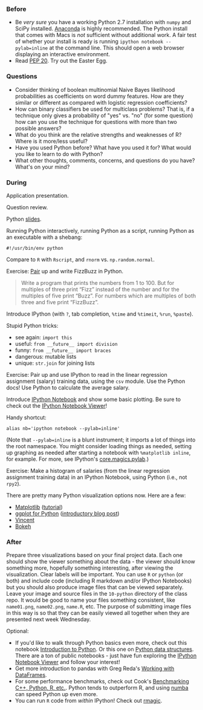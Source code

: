 ### Before

 * Be _very sure_ you have a working Python 2.7 installation with
   `numpy` and SciPy installed. [Anaconda][] is highly recommended.
   The Python install that comes with Macs is _not_ sufficient without
   additional work. A fair test of whether your install is ready is
   running `ipython notebook --pylab=inline` at the command line. This
   should open a web browser displaying an interactive environment.
 * Read [PEP 20][]. Try out the Easter Egg.

[Anaconda]: http://continuum.io/downloads
[PEP 20]: http://legacy.python.org/dev/peps/pep-0020/


### Questions

 * Consider thinking of boolean multinomial Naive Bayes likelihood
   probabilities as coefficients on word dummy features. How are they
   similar or different as compared with logistic regression
   coefficients?
 * How can binary classifiers be used for multiclass problems? That
   is, if a technique only gives a probability of "yes" vs. "no" (for
   some question) how can you use the technique for questions with
   more than two possible answers?
 * What do you think are the relative strengths and weaknesses of R?
   Where is it more/less useful?
 * Have you used Python before? What have you used it for? What would
   you like to learn to do with Python?
 * What other thoughts, comments, concerns, and questions do you have?
   What's on your mind?


### During

Application presentation.

Question review.

Python [slides](slides.pdf).

Running Python interactively, running Python as a script, running
Python as an executable with a shebang:

    #!/usr/bin/env python

Compare to `R` with `Rscript`, and `rnorm` vs. `np.random.normal`.

Exercise: [Pair][] up and write FizzBuzz in Python.

[Pair]: http://en.wikipedia.org/wiki/Pair_programming

> Write a program that prints the numbers from 1 to 100. But for
  multiples of three print “Fizz” instead of the number and for the
  multiples of five print “Buzz”. For numbers which are multiples of
  both three and five print “FizzBuzz”.

Introduce IPython (with `?`, tab completion, `%time` and `%timeit`,
`%run`, `%paste`).

Stupid Python tricks:

 * see again: `import this`
 * useful: `from __future__ import division`
 * funny: `from __future__ import braces`
 * dangerous: mutable lists
 * unique: `str.join` for joining lists

Exercise: Pair up and use IPython to read in the linear regression
assignment (salary) training data, using the `csv` module. Use the
Python docs! Use Python to calculate the average salary.

Introduce [IPython Notebook][] and show some basic plotting. Be sure
to check out the [IPython Notebook Viewer][]!

[IPython Notebook]: http://ipython.org/ipython-doc/dev/notebook/
[IPython Notebook Viewer]: http://nbviewer.ipython.org/

Handy shortcut:

    alias nb='ipython notebook --pylab=inline'

(Note that `--pylab=inline` is a blunt instrument; it imports a lot of
things into the root namespace. You might consider loading things as
needed, setting up graphing as needed after starting a notebook with
`%matplotlib inline`, for example. For more, see IPython's
[core.magics.pylab][].)

[core.magics.pylab]: http://ipython.org/ipython-doc/2/api/generated/IPython.core.magics.pylab.html

Exercise: Make a histogram of salaries (from the linear regression
assignment training data) in an IPython Notebook, using Python (i.e.,
not `rpy2`).

There are pretty many Python visualization options now. Here are a few:

 * [Matplotlib](http://matplotlib.org/) ([tutorial](http://jakevdp.github.io/mpl_tutorial/))
 * [ggplot for Python](https://github.com/yhat/ggplot/) ([introductory blog post](http://blog.yhathq.com/posts/ggplot-for-python.html))
 * [Vincent](https://vincent.readthedocs.org/)
 * [Bokeh](https://github.com/ContinuumIO/bokeh)


### After

Prepare three visualizations based on your final project data. Each
one should show the viewer something about the data - the viewer
should know something more, hopefully something interesting, after
viewing the visualization. Clear labels will be important. You can use
`R` or `python` (or both) and include code (including R markdown
and/or IPython Notebooks) but you should also produce image files that
can be viewed separately. Leave your image and source files in the
`10-python` directory of the class repo. It would be good to name your
files something consistent, like `name01.png`, `name02.png`, `name.R`,
etc. The purpose of submitting image files in this way is so that they
can be easily viewed all together when they are presented next week
Wednesday.

Optional:

 * If you'd like to walk through Python basics even more, check out this notebook [Introduction to Python](http://nbviewer.ipython.org/urls/bitbucket.org/amjoconn/watpy-learning-to-code-with-python/raw/3441274a54c7ff6ff3e37285aafcbbd8cb4774f0/notebook/Learn%20to%20Code%20with%20Python.ipynb). Or this one on [Python data structures](http://nbviewer.ipython.org/github/profjsb/python-bootcamp/blob/master/DataFiles_and_Notebooks/02_AdvancedDataStructures/data_structures.ipynb). There are a ton of public notebooks - just have fun exploring the [IPython Notebook Viewer](http://nbviewer.ipython.org/) and follow your interest!
 * Get more introduction to pandas with Greg Reda's [Working with DataFrames](http://www.gregreda.com/2013/10/26/working-with-pandas-dataframes/).
 * For some performance benchmarks, check out Cook's [Benchmarking C++, Python, R, etc.](http://www.johndcook.com/blog/2014/06/20/benchmarking-c-python-r-etc/). Python tends to outperform R, and using [numba](http://numba.pydata.org/) can speed Python up even more.
 * You can run `R` code from _within_ IPython! Check out [rmagic](http://ipython.org/ipython-doc/dev/config/extensions/rmagic.html).
